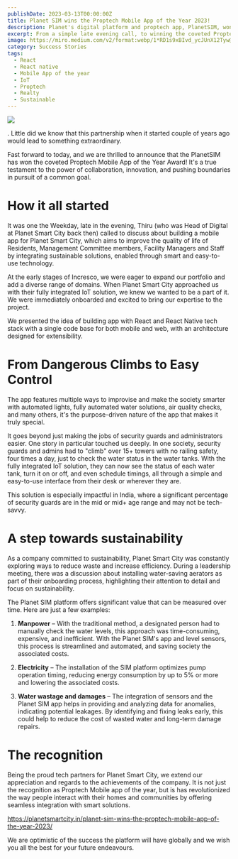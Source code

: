 ```yaml
---
publishDate: 2023-03-13T00:00:00Z
title: Planet SIM wins the Proptech Mobile App of the Year 2023!
description: Planet's digital platform and proptech app, PlanetSIM, won the 5th edition of India's national "2023 Proptech Excellence Conclave" competition, taking home the Proptech Mobile App of the Year Award. The jury evaluated the most well-known digital platforms in the industry and selected Planet's own as the best mobile app for proptech of the year. The jury's evaluation was sponsored by Realty+, the most well-known real estate publication in the subcontinent.
excerpt: From a simple late evening call, to winning the coveted Proptech Mobile App of the Year Award - this is the story of how PlanetSIM, a revolutionary mobile app designed to improve the quality of life of residents, management committees, facility managers and staff, came to life. It all started with a partnership between Planet Smart City and Incresco, and what resulted is nothing short of extraordinary. Discover how this fully integrated IoT solution is transforming society management, enhancing safety and efficiency, and promoting sustainability, one step at a time.
image: https://miro.medium.com/v2/format:webp/1*RD1s9xBIvd_ycJUnX12Tyw@2x.png
category: Success Stories
tags:
  - React
  - React native
  - Mobile App of the year
  - IoT
  - Proptech
  - Realty
  - Sustainable
---
```


![](https://increscotech.com/blogimages/planet-sim-wins-the-proptech-mobile-app-of-the-year-2023.jpeg)

. Little did we know that this partnership when it started couple of years ago would lead to something extraordinary.

Fast forward to today, and we are thrilled to announce that the PlanetSIM has won the coveted Proptech Mobile App of the Year Award! It's a true testament to the power of collaboration, innovation, and pushing boundaries in pursuit of a common goal.

# How it all started

It was one the Weekday, late in the evening, Thiru (who was Head of Digital at Planet Smart City back then) called to discuss about building a mobile app for Planet Smart City, which aims to improve the quality of life of Residents, Management Committee members, Facility Managers and Staff by integrating sustainable solutions, enabled through smart and easy-to-use technology.

At the early stages of Incresco, we were eager to expand our portfolio and add a diverse range of domains. When Planet Smart City approached us with their fully integrated IoT solution, we knew we wanted to be a part of it. We were immediately onboarded and excited to bring our expertise to the project.

We presented the idea of building app with React and React Native tech stack with a single code base for both mobile and web, with an architecture designed for extensibility. 

# From Dangerous Climbs to Easy Control
The app features multiple ways to improvise and make the society smarter with automated lights, fully automated water solutions, air quality checks, and many others, it's the purpose-driven nature of the app that makes it truly special.

It goes beyond just making the jobs of security guards and administrators easier. One story in particular touched us deeply. In one society, security guards and admins had to "climb" over 15+ towers with no railing safety, four times a day, just to check the water status in the water tanks. 
With the fully integrated IoT solution, they can now see the status of each water tank, turn it on or off, and even schedule timings, all through a simple and easy-to-use interface from their desk or wherever they are.

This solution is especially impactful in India, where a significant percentage of security guards are in the mid or mid+ age range and may not be tech-savvy. 

# A step towards sustainability

As a company committed to sustainability, Planet Smart City was constantly exploring ways to reduce waste and increase efficiency. During a leadership meeting, there was a discussion about installing water-saving aerators as part of their onboarding process, highlighting their attention to detail and focus on sustainability.

The Planet SIM platform offers significant value that can be measured over time. Here are just a few examples:

1.  **Manpower** – With the traditional method, a designated person had to manually check the water levels, this approach was time-consuming, expensive, and inefficient. With the Planet SIM's app and level sensors, this process is streamlined and automated, and saving society the associated costs.
    
2.  **Electricity** – The installation of the SIM platform optimizes pump operation timing, reducing energy consumption by up to 5% or more and lowering the associated costs.
    
3.  **Water wastage and damages** – The integration of sensors and the Planet SIM app helps in providing and analyzing data for anomalies, indicating potential leakages. By identifying and fixing leaks early, this could help to reduce the cost of wasted water and long-term damage repairs.

# The recognition 
Being the proud tech partners for Planet Smart City, we extend our appreciation and regards to the achievements of the company. It is not just the recognition as Proptech Mobile app of the year, but is has revolutionized the way people interact with their homes and communities by offering seamless integration with smart solutions. 

https://planetsmartcity.in/planet-sim-wins-the-proptech-mobile-app-of-the-year-2023/

We are optimistic of the success the platform will have globally and we wish you all the best for your future endeavours.
